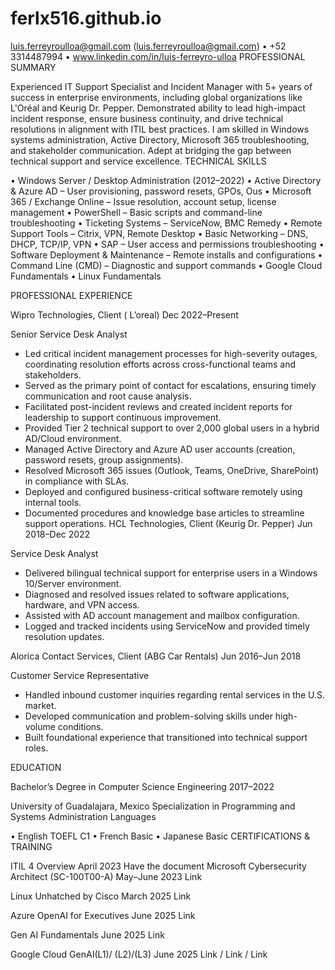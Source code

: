 # ferlx516.github.io
luis.ferreyroulloa@gmail.com (luis.ferreyroulloa@gmail.com) • +52 3314487994 • www.linkedin.com/in/luis-ferreyro-ulloa 
PROFESSIONAL SUMMARY 


Experienced IT Support Specialist and Incident Manager with 5+ years of success in enterprise environments, including global organizations like L'Oréal and Keurig Dr. Pepper. Demonstrated ability to lead high-impact incident response, ensure business continuity, and drive technical resolutions in alignment with ITIL best practices. I am skilled in Windows systems administration, Active Directory, Microsoft 365 troubleshooting, and stakeholder communication. Adept at bridging the gap between technical support and service excellence.
TECHNICAL SKILLS 


•	Windows Server / Desktop Administration (2012–2022)
•	Active Directory & Azure AD – User provisioning, password resets, GPOs, Ous
•	Microsoft 365 / Exchange Online – Issue resolution, account setup, license management
•	PowerShell – Basic scripts and command-line troubleshooting
•	Ticketing Systems – ServiceNow, BMC Remedy
•	Remote Support Tools – Citrix, VPN, Remote Desktop
•	Basic Networking – DNS, DHCP, TCP/IP, VPN
•	SAP – User access and permissions troubleshooting
•	Software Deployment & Maintenance – Remote installs and configurations
•	Command Line (CMD) – Diagnostic and support commands
•	Google Cloud Fundamentals
•	Linux Fundamentals 

PROFESSIONAL EXPERIENCE 


Wipro Technologies, Client ( L’oreal)
Dec 2022–Present

Senior Service Desk Analyst 
- Led critical incident management processes for high-severity outages, coordinating resolution efforts across cross-functional teams and stakeholders.
- Served as the primary point of contact for escalations, ensuring timely communication and root cause analysis.
- Facilitated post-incident reviews and created incident reports for leadership to support continuous improvement.
- Provided Tier 2 technical support to over 2,000 global users in a hybrid AD/Cloud environment.
- Managed Active Directory and Azure AD user accounts (creation, password resets, group assignments).
- Resolved Microsoft 365 issues (Outlook, Teams, OneDrive, SharePoint) in compliance with SLAs.
- Deployed and configured business-critical software remotely using internal tools.
- Documented procedures and knowledge base articles to streamline support operations.
HCL Technologies, Client (Keurig Dr. Pepper)
Jun 2018–Dec 2022

Service Desk Analyst 
- Delivered bilingual technical support for enterprise users in a Windows 10/Server environment.
- Diagnosed and resolved issues related to software applications, hardware, and VPN access.
- Assisted with AD account management and mailbox configuration.
- Logged and tracked incidents using ServiceNow and provided timely resolution updates.

Alorica Contact Services, Client (ABG Car Rentals)
Jun 2016–Jun 2018

Customer Service Representative 
- Handled inbound customer inquiries regarding rental services in the U.S. market. 
- Developed communication and problem-solving skills under high-volume conditions. 
- Built foundational experience that transitioned into technical support roles. 

EDUCATION 


Bachelor’s Degree in Computer Science Engineering 
2017–2022

University of Guadalajara, Mexico
Specialization in Programming and Systems Administration
Languages

•	English TOEFL C1
•	French Basic
•	Japanese Basic
CERTIFICATIONS & TRAINING 


ITIL 4 Overview	April 2023	Have the document
Microsoft Cybersecurity Architect (SC-100T00-A)	May–June 2023	Link

Linux Unhatched by Cisco	March 2025	Link

Azure OpenAI for Executives	June 2025	Link

Gen AI Fundamentals 	June 2025	Link

Google Cloud GenAI(L1)/ (L2)/(L3)	June 2025	Link / Link / Link

